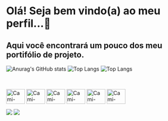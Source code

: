 # Olá! Seja bem vindo(a) ao meu perfil...🎲
##  Aqui você encontrará um pouco dos meu portifólio de projeto.
![Anurag's GitHub stats](https://github-readme-stats.vercel.app/api?username=Cmks0202&show_icons=true&theme=radical)
![Top Langs](https://github-readme-stats.vercel.app/api/top-langs/?username=Cmks0202&layout=compact&theme=radical)
![Top Langs](https://github-readme-stats.vercel.app/api/top-langs/?username=anuraghazra&layout=compact&theme=radical)

##


  

<div style="display: inline_block"><br>
 <img align="center" alt="Cami-Python" height="40" width="50" src="https://cdn.jsdelivr.net/gh/devicons/devicon/icons/python/python-original.svg" />
 <img align="center" alt="Cami-GCP" height="40" width="50" src="https://cdn.jsdelivr.net/gh/devicons/devicon/icons/googlecloud/googlecloud-original.svg" />
 <img align="center" alt="Cami-AWS" height="40" width="50"  src="https://cdn.jsdelivr.net/gh/devicons/devicon/icons/amazonwebservices/amazonwebservices-original.svg" />
 <img align="center" alt="Cami-SQL" height="40" width="50" src="https://cdn.jsdelivr.net/gh/devicons/devicon/icons/microsoftsqlserver/microsoftsqlserver-plain-wordmark.svg" />
 <img align="center" alt="Cami-MONGO" height="40" width="50" src="https://cdn.jsdelivr.net/gh/devicons/devicon/icons/mongodb/mongodb-original-wordmark.svg" />
 <img align="center" alt="Cami-PANDAS" height="40" width="50" src="https://cdn.jsdelivr.net/gh/devicons/devicon/icons/pandas/pandas-original-wordmark.svg" />
 </div>


 
                  
<div> 
  
  <a href = "mailto:milass2000@hotmail.com"><img src="https://img.shields.io/badge/-Gmail-%23333?style=for-the-badge&logo=gmail&logoColor=white" target="_blank"></a>
  <a href="https://www.linkedin.com/in/camila-santos-666584149" target="_blank"><img src="https://img.shields.io/badge/-LinkedIn-%230077B5?style=for-the-badge&logo=linkedin&logoColor=white" target="_blank"></a> 
  
</div> 
        
